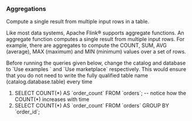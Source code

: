 ### Aggregations
Compute a single result from multiple input rows in a table.

Like most data systems, Apache Flink® supports aggregate functions. 
An aggregate function computes a single result from multiple input rows. 
For example, there are aggregates to compute the COUNT, SUM, AVG (average), MAX (maximum) and MIN (minimum) values over a set of rows.

Before running the queries given below, change the catalog and database to \`Use examples \` and \`Use marketplace\` respectively.
This would ensure that you do not need to write the fully qualified table name (catalog.database.table) every time

1. SELECT COUNT(\*) AS \`order_count\` FROM \`orders\`; -- notice how the COUNT(*) increases with time
2. SELECT COUNT(\*) AS \`order_count\`
   FROM \`orders\`
   GROUP BY \`order_id\`;
